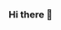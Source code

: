 ### Hi there 👋

<!--
**PaulaMenesesSalinas/PaulaMenesesSalinas** is a ✨ _special_ ✨ repository because its `README.md` (this file) appears on your GitHub profile.

Here are some ideas to get you started:

- 🔭 I’m currently working on myself and my garden
- 🌱 I’m currently learning Python in DCI
- 🎾 I love Tennis
- 📫 How to reach me: p.margot.s@gmail.com
- ⚡ Fun fact: ...
-->

